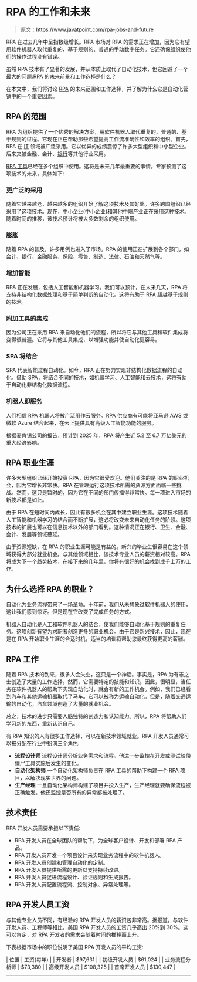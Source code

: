 # RPA 的工作和未来

> 原文：<https://www.javatpoint.com/rpa-jobs-and-future>

RPA 在过去几年中呈指数级增长。RPA 市场对 RPA 的需求正在增加，因为它有望用软件机器人取代重复的、基于规则的、普通的手动数字任务。它还确保组织使他们的操作过程没有错误。

虽然 RPA 技术有了显著的发展，并从本质上取代了自动化技术，但它回避了一个最大的问题:RPA 的未来前景和工作选择是什么？

在本文中，我们将讨论 [RPA](https://www.javatpoint.com/rpa) 的未来范围和工作选择，并了解为什么它是自动化营销中的一个重要因素。

## RPA 的范围

RPA 为组织提供了一个优秀的解决方案，用软件机器人取代重复的、普通的、基于规则的过程。它现在正在帮助那些希望提高工作流准确性和效率的组织。首先，RPA 在 [IT](https://www.javatpoint.com/it-full-form) 领域被广泛采用。它以优异的成绩震惊了许多大型组织和中小型企业。后来又被金融、会计、[银行](https://www.javatpoint.com/banking-full-forms)等其他行业采用。

[RPA 工具](https://www.javatpoint.com/rpa-tools)已经在多个组织中使用。这将是未来几年最重要的事情。专家预测了这项技术的未来，具体如下:

### 更广泛的采用

随着它越来越老，越来越多的组织开始了解这项技术及其好处。许多跨国组织已经采用了这项技术。现在，中小企业(中小企业)和其他中端产业正在采用这种技术。随着时间的推移，该技术预计将被大多数剩余的组织使用。

### 膨胀

随着 RPA 的普及，许多用例也进入了市场。RPA 的使用正在扩展到各个部门，如会计、银行、金融服务、保险、零售、制造、法律、石油和天然气等。

### 增加智能

RPA 正在发展，包括人工智能和机器学习。我们可以预计，在未来几天，RPA 将支持非结构化数据处理和基于简单判断的自动化。这将有助于 RPA 超越基于规则的技术。

### 附加工具的集成

因为公司正在采用 RPA 来自动化他们的流程，所以将它与其他工具和软件集成将变得很普遍。它将与其他工具集成，以增强功能并使自动化更容易。

### SPA 将结合

SPA 代表智能过程自动化。如今，RPA 正在努力实现非结构化数据流程的自动化。借助 SPA，将结合不同的技术，如机器学习、人工智能和云技术，这将有助于自动化非结构化数据流程。

### 机器人即服务

人们相信 RPA 机器人将被广泛用作云服务。RPA 供应商有可能将亚马逊 AWS 或微软 Azure 结合起来，在云上提供具有高级人工智能功能的服务。

根据麦肯锡公司的报告，预计到 2025 年，RPA 将产生近 5.2 至 6.7 万亿美元的重大经济影响。

## RPA 职业生涯

许多大型组织已经开始投资 RPA，因为它很受欢迎。他们关注的是 RPA 的职业机会，因为它增长非常快。RPA 在管理运行这项技术所需的资源方面面临一些挑战。然而，这只是暂时的，因为它在不同的部门传播得非常快。每一项进入市场的新技术都是如此。

由于 RPA 在短时间内成长，因此有很多机会在其中建立职业生涯。这项技术随着人工智能和机器学习的结合而不断扩展，这必将改变未来自动化任务的阶段。这项技术的扩展也可以在信息技术以外的部门看到。这种情况正在银行、卫生、金融、会计、发展等领域蔓延。

由于资源短缺，在 RPA 的职业生涯可能是有益的。新兴的毕业生很容易在这个领域获得大部分就业机会。与其他领域相比，该技术专业人员的薪资相对较高。RPA 将成为下一个趋势技术，在接下来的几年里，你将有很好的机会找到成千上万的工作。

## 为什么选择 RPA 的职业？

自动化为业务流程带来了一场革命。十年前，我们从未想象过软件机器人的使用，这让我们感到惊讶。但是现在它改变了完成任务的方式。

机器人自动化是人工和软件机器人的结合，使我们能够自动化基于规则的重复任务。这项创新有望为求职者创造更多的职业机会。由于它是新兴技术，因此，现在是在 RPA 开始职业生涯的合适时机，适当的培训将帮助您最终获得更高的薪酬。

## RPA 工作

随着 RPA 技术的到来，很多人会失业，这只是一个神话。事实是，RPA 为有志之士创造了大量的工作选择。然而，它需要特定的技能和知识。因此，很明显，当任务在软件机器人的帮助下实现自动化时，就会有新的工作机会。例如，我们已经看到汽车和其他运输机器取代了马车。它可以被称为运输自动化。但是，随着交通运输的自动化，汽车领域创造了大量的就业机会。

总之，技术的进步只需要人脑独特的创造力和认知能力。所以，RPA 将帮助人们学习新的东西，重新认识自己。

有 RPA 知识的人有很多工作选择，可以在新技术领域就业。RPA 开发人员通常可以被分配在行业中扮演三个角色:

*   **流程设计师**
    流程设计师分析业务需求和流程。他进一步监控在开发或测试阶段僵尸工具实施后发生的变化。
*   **自动化架构师**
    一个自动化架构师负责在 RPA 工具的帮助下构建一个 RPA 项目，以解决现实世界的问题。
*   **生产经理**
    一旦自动化架构师构建了项目并投入生产，生产经理就要确保流程被正确触发。他还监控是否所有的异常都被处理了。

## 技术责任

RPA 开发人员需要承担以下责任:

*   RPA 开发人员在全球团队的帮助下，为全球客户设计、开发和部署 RPA 产品。
*   RPA 开发人员开发一个项目设计来实现业务流程中的软件机器人。
*   RPA 开发人员创建和管理自动化的定制。
*   RPA 开发人员提供所需的更新以支持持续改进。
*   RPA 开发人员促进流程设计、验证规则和生成报告。
*   RPA 开发人员配置流程流、控制对象、异常处理等。

## RPA 开发人员工资

与其他专业人员不同，有经验的 RPA 开发人员的薪资包非常高。据报道，与软件开发人员、工程师等相比，美国 RPA 开发人员的工资几乎高出 20%到 30%。这可以肯定，对 RPA 开发者的需求会随着时间的推移而上升。

下表根据市场中的职位说明了美国 RPA 开发人员的平均工资:

| 位置 | 工资(每年) |
| 开发者 | $97,631 |
| 初级开发人员 | $61,024 |
| 业务流程分析师 | $73,380 |
| 高级开发人员 | $108,325 |
| 首席开发人员 | $130,447 |

* * *